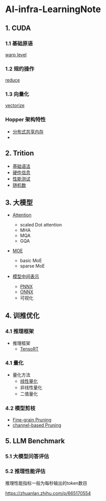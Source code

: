 # AI-infra-LearningNote

## 1. CUDA

### 1.1 基础原语

[warp level](./cuda/primitives/warp/README.md)


### 1.2 规约操作

[reduce](./cuda/reduce/README.md)


### 1.3 向量化

[vectorize](./cuda/vectorize/)

### Hopper 架构特性

- [分布式共享内存](./cuda/hopper/DistributedSM/README.md)
- 

## 2. Trition

- [基础语法](./Triton/basic/README.md)
- [硬件信息](./Triton/hardware/README.md)
- [性能测试]()
- [随机数](./Triton/random/README.md)

## 3. 大模型

- [Attention](./LLMArch/Attention/README.md)
    - scaled Dot attention
    - MHA
    - MQA
    - GQA
- [MOE](./LLMArch/MoE/README.md)
    - basic MoE
    - sparse MoE

- [模型中间表示](./IR/README.md)
    - [PNNX](./IR/PNNX/README.md)
    - [ONNX](./IR/ONNX/README.md)
    - 可视化

## 4. 训推优化

### 4.1 推理框架

- 推理框架
    - [TensoRT](./interferce/TensorRT/README.md)
    
### 4.1 量化
- 量化方法 
    - [线性量化](./quant/linearQuant/README.md)
    - 非线性量化
    - 二值量化

### 4.2 模型剪枝

- [Fine-grain Pruning](./inference/prune/fine-grain/README.md)
- [channel-based Pruning](./inference/prune/channel-based/README.md)


## 5. LLM Benchmark

### 5.1 大模型问答评估

### 5.2 推理性能评估

推理性能指标一般为每秒输出的token数目

https://zhuanlan.zhihu.com/p/665170554
